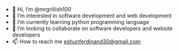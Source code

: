 - 👋 Hi, I’m @mrgrillish100
- 👀 I’m interested in software development and web development
- 🌱 I’m currently learning python programming language
- 💞️ I’m looking to collaborate on software developers and website developers
- 📫 How to reach me eshunferdinand30@gmail.com 

